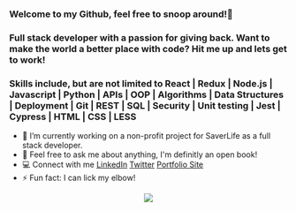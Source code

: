 ### Welcome to my Github, feel free to snoop around!👀 

### Full stack developer with a passion for giving back. Want to make the world a better place with code? Hit me up and lets get to work!

### Skills include, but are not limited to React | Redux | Node.js | Javascript | Python | APIs | OOP | Algorithms | Data Structures | Deployment | Git | REST | SQL | Security | Unit testing | Jest | Cypress | HTML | CSS | LESS


- 🔭 I’m currently working on a non-profit project for SaverLife as a full stack developer.
- 💬 Feel free to ask me about anything, I'm definitly an open book! 
- 💻 Connect with me [LinkedIn](https://www.linkedin.com/in/kenzie-morlock/) [Twitter](https://twitter.com/KMCodes) [Portfolio Site](https://kmorlock.netlify.app/index.html)
- ⚡ Fun fact: I can lick my elbow! 

<p align="center">
  <img src="https://images.unsplash.com/photo-1564190648896-9ee1887da423?ixlib=rb-1.2.1&ixid=eyJhcHBfaWQiOjEyMDd9&auto=format&fit=crop&w=1950&q=80"/>
</p>
